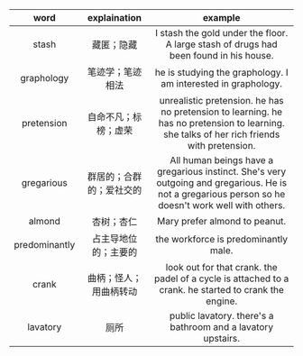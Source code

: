 |word|explaination|example
|:-:|:-:|:-:|
|stash|藏匿；隐藏|I stash the gold under the floor.  A large stash of drugs had been found in his house.|
|graphology|笔迹学；笔迹相法|he is studying the graphology. I am interested in graphology.|
|pretension|自命不凡；标榜；虚荣|unrealistic pretension.  he has no pretension to learning.  he has no pretension to learning. she talks of her rich friends with pretension.|
|gregarious|群居的；合群的；爱社交的|All human beings have a gregarious instinct. She's very outgoing and gregarious. He is not a gregarious person so he doesn't work well with others.|
|almond|杏树；杏仁|Mary prefer almond to peanut.|
|predominantly|占主导地位的；主要的|the workforce is predominantly male.|
|crank|曲柄；怪人；用曲柄转动|look out for that crank. the padel of a cycle is attached to a crank. he started to crank the engine.|
|lavatory|厕所|public lavatory. there's a bathroom and a lavatory upstairs.|

